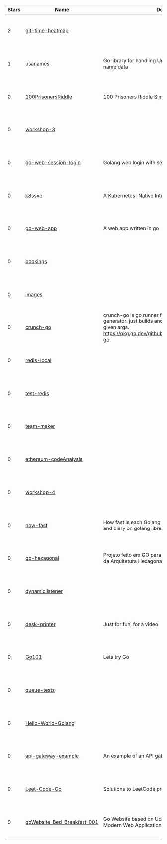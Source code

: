 | Stars | Name | Desc | Created | 
| ----- | ------- | ------------- | ------------- |
| 2 | [git-time-heatmap](https://github.com/Jorropo/git-time-heatmap) |  | 2022-07-29 01:09:34 +0000 UTC |
| 1 | [usanames](https://github.com/mpontillo/usanames) | Go library for handling United States SSA/Census name data | 2022-07-29 01:13:38 +0000 UTC |
| 0 | [100PrisonersRiddle](https://github.com/amscotti/100PrisonersRiddle) | 100 Prisoners Riddle Simulator | 2022-07-29 01:30:22 +0000 UTC |
| 0 | [workshop-3](https://github.com/davidcdorbecker/workshop-3) |  | 2022-07-29 00:49:56 +0000 UTC |
| 0 | [go-web-session-login](https://github.com/nduson/go-web-session-login) | Golang web login with session using gin | 2022-07-29 00:45:17 +0000 UTC |
| 0 | [k8ssvc](https://github.com/fire833/k8ssvc) | A Kubernetes-Native Internal Service Catalog | 2022-07-29 00:49:17 +0000 UTC |
| 0 | [go-web-app](https://github.com/marattagian/go-web-app) | A web app written in go | 2022-07-29 00:40:43 +0000 UTC |
| 0 | [bookings](https://github.com/Durotimicodes/bookings) |  | 2022-07-29 01:11:01 +0000 UTC |
| 0 | [images](https://github.com/fadhilijuma/images) |  | 2022-07-29 00:11:04 +0000 UTC |
| 0 | [crunch-go](https://github.com/umutbasal/crunch-go) | crunch-go is go runner for crunch wordlist generator. just builds and runs the binary with given args. https://pkg.go.dev/github.com/umutbasal/crunch-go | 2022-07-29 00:46:29 +0000 UTC |
| 0 | [redis-local](https://github.com/Gabomurut/redis-local) |  | 2022-07-29 01:25:33 +0000 UTC |
| 0 | [test-redis](https://github.com/MinhPC2k3/test-redis) |  | 2022-07-29 00:31:39 +0000 UTC |
| 0 | [team-maker](https://github.com/DJaegerScript/team-maker) |  | 2022-07-29 01:05:39 +0000 UTC |
| 0 | [ethereum-codeAnalysis](https://github.com/PigCharid/ethereum-codeAnalysis) |  | 2022-07-29 01:00:57 +0000 UTC |
| 0 | [workshop-4](https://github.com/davidcdorbecker/workshop-4) |  | 2022-07-29 00:48:36 +0000 UTC |
| 0 | [how-fast](https://github.com/Planxnx/how-fast) | How fast is each Golang package? My research and diary on golang library performance. | 2022-07-29 01:37:41 +0000 UTC |
| 0 | [go-hexagonal](https://github.com/Vitoriano/go-hexagonal) | Projeto feito em GO para aplicação dos conceitos da Arquitetura Hexagonal | 2022-07-29 00:02:28 +0000 UTC |
| 0 | [dynamiclistener](https://github.com/uihpoc/dynamiclistener) |  | 2022-07-29 01:25:33 +0000 UTC |
| 0 | [desk-printer](https://github.com/tom-on-the-internet/desk-printer) | Just for fun, for a video | 2022-07-29 01:05:32 +0000 UTC |
| 0 | [Go101](https://github.com/rocky1337/Go101) | Lets try Go | 2022-07-29 01:00:41 +0000 UTC |
| 0 | [queue-tests](https://github.com/LeonardsonCC/queue-tests) |  | 2022-07-29 01:17:55 +0000 UTC |
| 0 | [Hello-World-Golang](https://github.com/jkato23/Hello-World-Golang) |  | 2022-07-29 01:22:16 +0000 UTC |
| 0 | [api-gateway-example](https://github.com/matthewsaunders/api-gateway-example) | An example of an API gateway | 2022-07-29 00:08:16 +0000 UTC |
| 0 | [Leet-Code-Go](https://github.com/MubashirMalik/Leet-Code-Go) | Solutions to LeetCode problems in Go | 2022-07-29 00:07:48 +0000 UTC |
| 0 | [goWebsite_Bed_Breakfast_001](https://github.com/sapper7rw/goWebsite_Bed_Breakfast_001) | Go Website based on Udemy Course Building Modern Web Applications | 2022-07-29 01:00:05 +0000 UTC |

